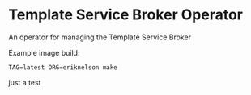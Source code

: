 Template Service Broker Operator
=======

An operator for managing the Template Service Broker

Example image build:

`TAG=latest ORG=eriknelson make`

just a test
